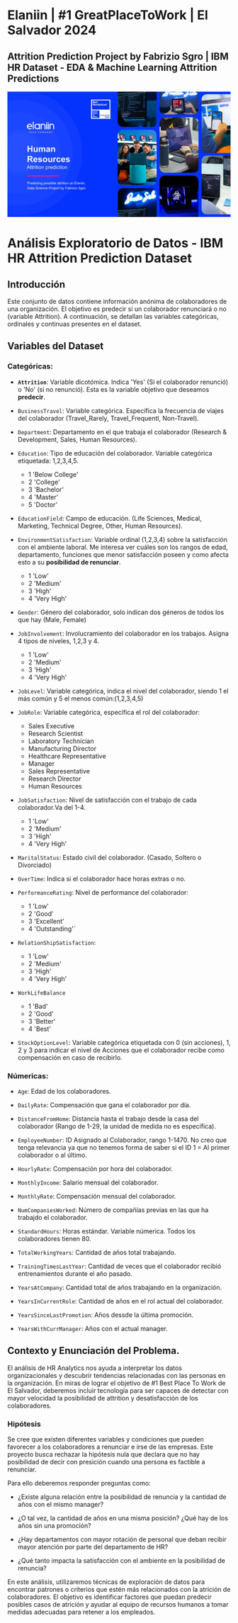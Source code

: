 # **Elaniin | #1 GreatPlaceToWork | El Salvador 2024**
## Attrition Prediction Project by Fabrizio Sgro | IBM HR Dataset - EDA & Machine Learning Attrition Predictions
![portada](https://raw.githubusercontent.com/Faabrisgro/hr_attrition_predicts/master/portada.jpg)

# Análisis Exploratorio de Datos - IBM HR Attrition Prediction Dataset 

## Introducción

Este conjunto de datos contiene información anónima de colaboradores de una organización. El objetivo es predecir si un colaborador renunciará o no (variable Attrition). A continuación, se detallan las variables categóricas, ordinales y continuas presentes en el dataset.

## Variables del Dataset

### Categóricas:

- **`Attrition`**: Variable dicotómica. Indica 'Yes' (Si el colaborador renunció) o 'No' (si no renunció). Esta es la variable objetivo que deseamos **predecir**.

- `BusinessTravel`: Variable categórica. Especifica la frecuencia de viajes del colaborador (Travel_Rarely, Travel_Frequentl, Non-Travel).

- `Department`: Departamento en el que trabaja el colaborador (Research & Development, Sales, Human Resources).

- `Education`: Tipo de educación del colaborador. Variable categórica etiquetada: 1,2,3,4,5.
    + 1 'Below College'
    + 2 'College'
    + 3 'Bachelor'
    + 4 'Master'
    + 5 'Doctor'

- `EducationField`: Campo de educación. (Life Sciences, Medical, Marketing, Technical Degree, Other, Human Resources).

- `EnvironmentSatisfaction`: Variable ordinal (1,2,3,4) sobre la satisfacción con el ambiente laboral. Me interesa ver cuáles son los rangos de edad, departamento, funciones que menor satisfacción poseen y como afecta esto a su **posibilidad de renunciar**.
    + 1 'Low'
    + 2 'Medium'
    + 3 'High'
    + 4 'Very High'

- `Gender`: Género del colaborador, solo indican dos géneros de todos los que hay (Male, Female)

- `JobInvolvement`: Involucramiento del colaborador en los trabajos. Asigna 4 tipos de niveles, 1,2,3 y 4.
    + 1 'Low'
    + 2 'Medium'
    + 3 'High'
    + 4 'Very High' 

- `JobLevel`: Variable categórica, indica el nivel del colaborador, siendo 1 el más común y 5 el menos común:(1,2,3,4,5) 

- `JobRole`: Variable categórica, especifica el rol del colaborador:
    + Sales Executive	
    + Research Scientist
    + Laboratory Technician	
    + Manufacturing Director	
    + Healthcare Representative	
    + Manager	
    + Sales Representative	
    + Research Director
    + Human Resources

- `JobSatisfaction`: Nivel de satisfacción con el trabajo de cada colaborador.Va del 1-4.
    + 1 'Low'
    + 2 'Medium'
    + 3 'High'
    + 4 'Very High'

- `MaritalStatus`: Estado civil del colaborador. (Casado, Soltero o Divorciado)

- `OverTime`: Indica si el colaborador hace horas extras o no.

- `PerformanceRating`: Nivel de performance del colaborador: 
    + 1 'Low'
    + 2 'Good'
    + 3 'Excellent'
    + 4 'Outstanding'`

- `RelationShipSatisfaction`: 
    + 1 'Low'
    + 2 'Medium'
    + 3 'High'
    + 4 'Very High'

- `WorkLifeBalance`
    + 1 'Bad'
    + 2 'Good'
    + 3 'Better'
    + 4 'Best'

- `StockOptionLevel`: Variable categórica etiquetada con 0 (sin acciones), 1, 2 y 3 para indicar el nivel de Acciones que el colaborador recibe como compensación en caso de recibirlo. 


### Númericas:

- `Age`: Edad de los colaboradores.

- `DailyRate`: Compensación que gana el colaborador por día.

- `DistanceFromHome`: Distancia hasta el trabajo desde la casa del colaborador (Rango de 1-29, la unidad de medida no es específica).

- `EmployeeNumber`: ID Asignado al Colaborador, rango 1-1470. No creo que tenga relevancia ya que no tenemos forma de saber si el ID 1 = Al primer colaborador o al último.

- `HourlyRate`: Compensación por hora del colaborador.

- `MonthlyIncome`: Salario mensual del colaborador.

- `MonthlyRate`: Compensación mensual del colaborador.

- `NumCompaniesWorked`: Número de compañías previas en las que ha trabajdo el colaborador.

- `StandardHours`: Horas estándar. Variable númerica. Todos los colaboradores tienen 80.

- `TotalWorkingYears`: Cantidad de años total trabajando.

- `TrainingTimesLastYear`: Cantidad de veces que el colaborador recibió entrenamientos durante el año pasado.

- `YearsAtCompany`: Cantidad total de años trabajando en la organización.

- `YearsInCurrentRole`: Cantidad de años en el rol actual del colaborador.

- `YearsSinceLastPromotion`: Años dessde la última promoción.

- `YearsWithCurrManager`: Años con el actual manager.

## Contexto y Enunciación del Problema.

El análisis de HR Analytics nos ayuda a interpretar los datos organizacionales y descubrir tendencias relacionadas con las personas en la organización. En miras de lograr el objetivo de #1 Best Place To Work de El Salvador, deberemos incluir tecnología para ser capaces de detectar con mayor velocidad la posibilidad de attrition y desatisfacción de los colaboradores.

### Hipótesis 
Se cree que existen diferentes variables y condiciones que pueden favorecer a los colaboradores a renunciar e irse de las empresas. Este proyecto busca rechazar la hipótesis nula que declara que no hay posibilidad de decir con presición cuando una persona es factible a renunciar.

Para ello deberemos responder preguntas como:
+ ¿Existe alguna relación entre la posibilidad de renuncia y la cantidad de años con el mismo manager? 

+ ¿O tal vez, la cantidad de años en una misma posición? ¿Qué hay de los años sin una promoción?

+ ¿Hay departamentos con mayor rotación de personal que deban recibir mayor atención por parte del departamento de HR? 

+ ¿Qué tanto impacta la satisfacción con el ambiente en la posibilidad de renuncia? 

En este análisis, utilizaremos técnicas de exploración de datos para encontrar patrones o criterios que estén más relacionados con la atrición de colaboradores. El objetivo es identificar factores que puedan predecir posibles casos de atrición y ayudar al equipo de recursos humanos a tomar medidas adecuadas para retener a los empleados.
